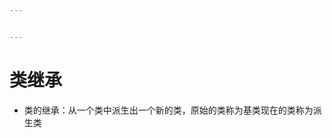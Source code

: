 ```yaml
---


---
```


<h1 id="类继承"><span class="prefix"></span><span class="content">类继承</span><span class="suffix"></span></h1>
<ul>
<li>类的继承：从一个类中派生出一个新的类，原始的类称为基类现在的类称为派生类</li>
</ul>

